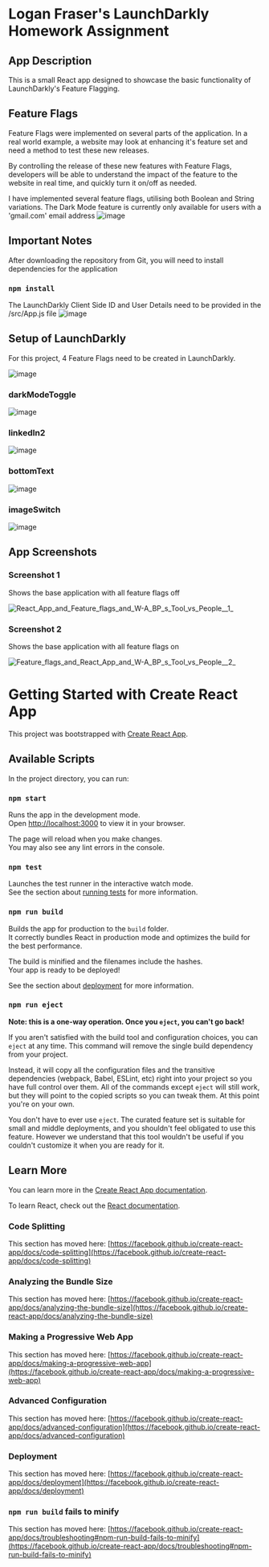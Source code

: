 # Logan Fraser's LaunchDarkly Homework Assignment

## App Description
This is a small React app designed to showcase the basic functionality of LaunchDarkly's Feature Flagging.

## Feature Flags
Feature Flags were implemented on several parts of the application.
In a real world example, a website may look at enhancing it's feature set and need a method to test these new releases.

By controlling the release of these new features with Feature Flags, developers will be able to understand the impact of the feature to the website in real time, and quickly turn it on/off as needed.



I have implemented several feature flags, utilising both Boolean and String variations.
The Dark Mode feature is currently only available for users with a 'gmail.com' email address 
![image](https://user-images.githubusercontent.com/9441912/194202787-ffae4689-e426-49c2-9382-85722180d732.png)


## Important Notes
After downloading the repository from Git, you will need to install dependencies for the application

### `npm install`

The LaunchDarkly Client Side ID and User Details need to be provided in the /src/App.js file
![image](https://user-images.githubusercontent.com/9441912/194202891-6bd9faa2-a97b-40c9-93a2-ccfef38e099e.png)


## Setup of LaunchDarkly

For this project, 4 Feature Flags need to be created in LaunchDarkly.

![image](https://user-images.githubusercontent.com/9441912/194204969-52c34736-5cd1-4872-950b-df47bb5fc96d.png)



### darkModeToggle
![image](https://user-images.githubusercontent.com/9441912/194204645-fe33f52a-8778-4769-b213-8745ad9cde46.png)

### linkedIn2
![image](https://user-images.githubusercontent.com/9441912/194205031-ad715501-6a90-4522-afe8-f4d686f3dede.png)


### bottomText
![image](https://user-images.githubusercontent.com/9441912/194205064-d5dc7e18-6303-4690-9166-fd24238023d2.png)


### imageSwitch
![image](https://user-images.githubusercontent.com/9441912/194205096-b6b31d15-e083-4e16-a1e1-f19dacf07743.png)



## App Screenshots

### Screenshot 1

Shows the base application with all feature flags off

![React_App_and_Feature_flags_and_W-A_BP_s_Tool_vs_People__1_](https://user-images.githubusercontent.com/9441912/194189639-cf5bc5de-a902-49c7-bdcb-b04f2a9641da.png)

### Screenshot 2

Shows the base application with all feature flags on

![Feature_flags_and_React_App_and_W-A_BP_s_Tool_vs_People__2_](https://user-images.githubusercontent.com/9441912/194189646-bc14ac7b-26a7-4a45-88bc-aca4a7cedb30.png)


# Getting Started with Create React App

This project was bootstrapped with [Create React App](https://github.com/facebook/create-react-app).

## Available Scripts

In the project directory, you can run:

### `npm start`

Runs the app in the development mode.\
Open [http://localhost:3000](http://localhost:3000) to view it in your browser.

The page will reload when you make changes.\
You may also see any lint errors in the console.

### `npm test`

Launches the test runner in the interactive watch mode.\
See the section about [running tests](https://facebook.github.io/create-react-app/docs/running-tests) for more information.

### `npm run build`

Builds the app for production to the `build` folder.\
It correctly bundles React in production mode and optimizes the build for the best performance.

The build is minified and the filenames include the hashes.\
Your app is ready to be deployed!

See the section about [deployment](https://facebook.github.io/create-react-app/docs/deployment) for more information.

### `npm run eject`

**Note: this is a one-way operation. Once you `eject`, you can't go back!**

If you aren't satisfied with the build tool and configuration choices, you can `eject` at any time. This command will remove the single build dependency from your project.

Instead, it will copy all the configuration files and the transitive dependencies (webpack, Babel, ESLint, etc) right into your project so you have full control over them. All of the commands except `eject` will still work, but they will point to the copied scripts so you can tweak them. At this point you're on your own.

You don't have to ever use `eject`. The curated feature set is suitable for small and middle deployments, and you shouldn't feel obligated to use this feature. However we understand that this tool wouldn't be useful if you couldn't customize it when you are ready for it.

## Learn More

You can learn more in the [Create React App documentation](https://facebook.github.io/create-react-app/docs/getting-started).

To learn React, check out the [React documentation](https://reactjs.org/).

### Code Splitting

This section has moved here: [https://facebook.github.io/create-react-app/docs/code-splitting](https://facebook.github.io/create-react-app/docs/code-splitting)

### Analyzing the Bundle Size

This section has moved here: [https://facebook.github.io/create-react-app/docs/analyzing-the-bundle-size](https://facebook.github.io/create-react-app/docs/analyzing-the-bundle-size)

### Making a Progressive Web App

This section has moved here: [https://facebook.github.io/create-react-app/docs/making-a-progressive-web-app](https://facebook.github.io/create-react-app/docs/making-a-progressive-web-app)

### Advanced Configuration

This section has moved here: [https://facebook.github.io/create-react-app/docs/advanced-configuration](https://facebook.github.io/create-react-app/docs/advanced-configuration)

### Deployment

This section has moved here: [https://facebook.github.io/create-react-app/docs/deployment](https://facebook.github.io/create-react-app/docs/deployment)

### `npm run build` fails to minify

This section has moved here: [https://facebook.github.io/create-react-app/docs/troubleshooting#npm-run-build-fails-to-minify](https://facebook.github.io/create-react-app/docs/troubleshooting#npm-run-build-fails-to-minify)
